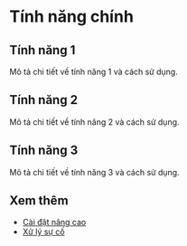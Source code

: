 # Tính năng chính

## Tính năng 1

Mô tả chi tiết về tính năng 1 và cách sử dụng.

## Tính năng 2

Mô tả chi tiết về tính năng 2 và cách sử dụng.

## Tính năng 3

Mô tả chi tiết về tính năng 3 và cách sử dụng.

## Xem thêm

- [Cài đặt nâng cao](settings.md)
- [Xử lý sự cố](../technical/troubleshooting.md) 